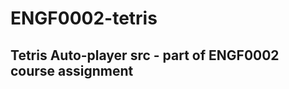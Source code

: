 # ENGF0002-tetris

Tetris Auto-player src - part of ENGF0002 course assignment
---------------------

